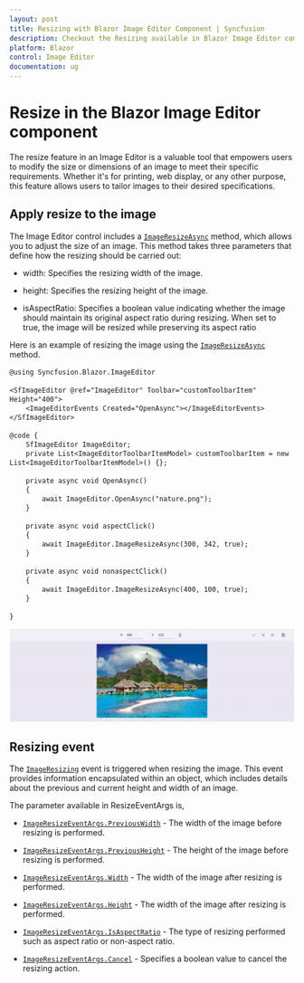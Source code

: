 ```yaml
---
layout: post
title: Resizing with Blazor Image Editor Component | Syncfusion
description: Checkout the Resizing available in Blazor Image Editor component in Blazor Server App and Blazor WebAssembly App.
platform: Blazor
control: Image Editor
documentation: ug
---
```


# Resize in the Blazor Image Editor component

The resize feature in an Image Editor is a valuable tool that empowers users to modify the size or dimensions of an image to meet their specific requirements. Whether it's for printing, web display, or any other purpose, this feature allows users to tailor images to their desired specifications.

## Apply resize to the image 

The Image Editor control includes a [`ImageResizeAsync`](https://help.syncfusion.com/cr/blazor/Syncfusion.Blazor.ImageEditor.SfImageEditor.html#Syncfusion_Blazor_ImageEditor_SfImageEditor_ImageResizeAsync_System_Nullable_System_Int32__System_Nullable_System_Int32__System_Nullable_System_Boolean__) method, which allows you to adjust the size of an image. This method takes three parameters that define how the resizing should be carried out:

* width: Specifies the resizing width of the image.

* height: Specifies the resizing height of the image.

* isAspectRatio: Specifies a boolean value indicating whether the image should maintain its original aspect ratio during resizing. When set to true, the image will be resized while preserving its aspect ratio 

Here is an example of resizing the image using the [`ImageResizeAsync`](https://help.syncfusion.com/cr/blazor/Syncfusion.Blazor.ImageEditor.SfImageEditor.html#Syncfusion_Blazor_ImageEditor_SfImageEditor_ImageResizeAsync_System_Nullable_System_Int32__System_Nullable_System_Int32__System_Nullable_System_Boolean__) method.  

```cshtml
@using Syncfusion.Blazor.ImageEditor

<SfImageEditor @ref="ImageEditor" Toolbar="customToolbarItem" Height="400">
    <ImageEditorEvents Created="OpenAsync"></ImageEditorEvents>
</SfImageEditor>

@code {
    SfImageEditor ImageEditor;
    private List<ImageEditorToolbarItemModel> customToolbarItem = new List<ImageEditorToolbarItemModel>() {};

    private async void OpenAsync()
    {
        await ImageEditor.OpenAsync("nature.png");
    }

    private async void aspectClick()
    {
        await ImageEditor.ImageResizeAsync(300, 342, true);
    }

    private async void nonaspectClick()
    {
        await ImageEditor.ImageResizeAsync(400, 100, true);
    }

}
```

![Blazor Image Editor with Resize an image](./images/blazor-image-editor-resize.png)

## Resizing event

The [`ImageResizing`](https://help.syncfusion.com/cr/blazor/Syncfusion.Blazor.ImageEditor.ImageEditorEvents.html#Syncfusion_Blazor_ImageEditor_ImageEditorEvents_ImageResizing) event is triggered when resizing the image. This event provides information encapsulated within an object, which includes details about the previous and current height and width of an image.

The parameter available in ResizeEventArgs is,

* [`ImageResizeEventArgs.PreviousWidth`](https://help.syncfusion.com/cr/blazor/Syncfusion.Blazor.ImageEditor.ImageResizeEventArgs.html#Syncfusion_Blazor_ImageEditor_ImageResizeEventArgs_PreviousWidth) - The width of the image before resizing is performed.

* [`ImageResizeEventArgs.PreviousHeight`](https://help.syncfusion.com/cr/blazor/Syncfusion.Blazor.ImageEditor.ImageResizeEventArgs.html#Syncfusion_Blazor_ImageEditor_ImageResizeEventArgs_PreviousHeight) - The height of the image before resizing is performed.

* [`ImageResizeEventArgs.Width`](https://help.syncfusion.com/cr/blazor/Syncfusion.Blazor.ImageEditor.ImageResizeEventArgs.html#Syncfusion_Blazor_ImageEditor_ImageResizeEventArgs_Width) - The width of the image after resizing is performed.

* [`ImageResizeEventArgs.Height`](https://help.syncfusion.com/cr/blazor/Syncfusion.Blazor.ImageEditor.ImageResizeEventArgs.html#Syncfusion_Blazor_ImageEditor_ImageResizeEventArgs_Height) - The width of the image after resizing is performed.

* [`ImageResizeEventArgs.IsAspectRatio`](https://help.syncfusion.com/cr/blazor/Syncfusion.Blazor.ImageEditor.ImageResizeEventArgs.html#Syncfusion_Blazor_ImageEditor_ImageResizeEventArgs_IsAspectRatio) - The type of resizing performed such as aspect ratio or non-aspect ratio.

* [`ImageResizeEventArgs.Cancel`](https://help.syncfusion.com/cr/blazor/Syncfusion.Blazor.ImageEditor.ImageResizeEventArgs.html#Syncfusion_Blazor_ImageEditor_ImageResizeEventArgs_Cancel) - Specifies a boolean value to cancel the resizing action.